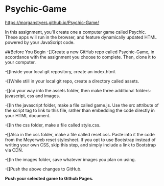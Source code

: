 # Psychic-Game

https://morganstyers.github.io/Psychic-Game/

In this assignment, you'll create one a computer game called Psychic. These apps will run in the browser, and feature dynamically updated HTML powered by your JavaScript code.

##Before You Begin
-[]Create a new GitHub repo called Psychic-Game, in accordance with the assignment you choose to complete. Then, clone it to your computer.

-[]Inside your local git repository, create an index.html.

-[]While still in your local git repo, create a directory called assets.

-[]cd your way into the assets folder, then make three additional folders: javascript, css and images.

-[]In the javascript folder, make a file called game.js. Use the src attribute of the script tag to link to this file, rather than embedding the code directly in your HTML document.

-[]In the css folder, make a file called style.css.

-[]Also in the css folder, make a file called reset.css. Paste into it the code from the Meyerweb reset stylesheet. If you opt to use Bootstrap instead of writing your own CSS, skip this step, and simply include a link to Bootstrap via CDN.

-[]In the images folder, save whatever images you plan on using.

-[]Push the above changes to GitHub.

**Push your selected game to Github Pages.**

